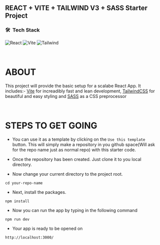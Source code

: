 <h2>REACT + VITE + TAILWIND V3 + SASS Starter Project</h2>

<h3> 🛠 &nbsp;Tech Stack</h3>

  ![React](https://img.shields.io/badge/-React-333333?style=flat&logo=react)
  ![Vite](https://img.shields.io/badge/-Vite-333333?style=flat&logo=vite)
  ![Tailwind](https://img.shields.io/badge/-Tailwind-333333?style=flat&logo=tailwindcss)

<br/>


# ABOUT

This project will provide the basic setup for a scalabe React App. It includes:- [Vite](https://vitejs.dev/) for increadibly fast and lean development, [TailwindCSS](https://tailwindcss.com/) for beautiful and easy styling and [SASS](https://sass-lang.com/) as a CSS preprocessor


<br/>

# STEPS TO GET GOING

- You can use it as a template by clicking on the `Use this template` button. This will simply make a repository in you github space(Will ask for the repo name just as normal repo) with this starter code.

- Once the repository has been created. Just clone it to you local directory.

- Now change your current directory to the project root.

```
cd your-repo-name
```

- Next, install the packages.

```
npm install
```

- Now you can run the app by typing in the following command

```
npm run dev
```

- Your app is ready to be opened on

```
http://localhost:3000/
```
